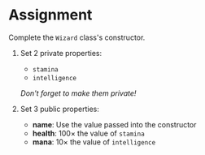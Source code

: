 # Assignment

Complete the `Wizard` class's constructor.

1. Set 2 private properties:
   - `stamina`
   - `intelligence`
   
   *Don't forget to make them private!*

2. Set 3 public properties:
   - **name**: Use the value passed into the constructor
   - **health**: 100× the value of `stamina`
   - **mana**: 10× the value of `intelligence`

